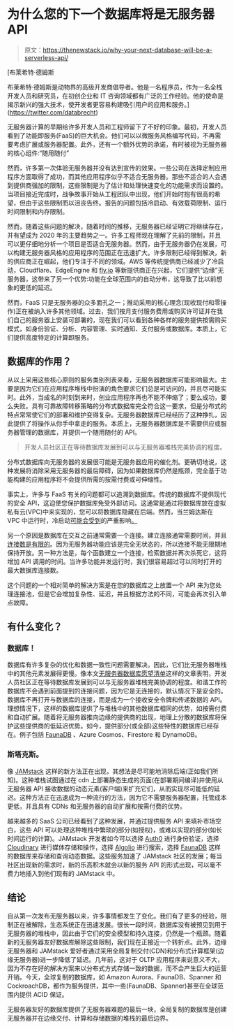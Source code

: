 # 为什么您的下一个数据库将是无服务器 API

> 原文：<https://thenewstack.io/why-your-next-database-will-be-a-serverless-api/>

[](https://twitter.com/databrecht)

 [布莱希特·德姆斯

布莱希特·德姆斯是动物界的高级开发商倡导者。他是一名程序员，作为一名全栈开发人员和研究员，在初创企业和 IT 咨询领域都有广泛的工作经验。他的使命是揭示新兴的强大技术，使开发者更容易构建吸引用户的应用和服务。](https://twitter.com/databrecht) [](https://twitter.com/databrecht)

无服务器计算的早期给许多开发人员和工程师留下了不好的印象。最初，开发人员看到了功能即服务(FaaS)的巨大机会。他们可以以微服务风格编写代码，不再需要考虑扩展或服务器配置。此外，还有一个额外优势的承诺，有时被视为无服务器的核心组件:“随用随付”

然而，许多第一次体验无服务器并没有达到宣传的效果。一些公司在选择定制应用程序方面取得了成功，而其他应用程序似乎不适合无服务器。那些不适合的人会遇到提供商强加的限制，这些限制是为了估计和处理快速变化的功能需求而设置的。当项目接近完成时，战争故事开始从工程团队中出现，他们开始时抱有很高的希望，但由于这些限制而以沮丧告终。报告的问题包括冷启动、有效载荷限制、运行时间限制和内存限制。

然而，随着这些问题的解决，随着时间的推移，无服务器已经证明它将继续存在，并有望成为 2020 年的主要趋势之一。许多工程师现在理解了先前的限制，并且可以更仔细地分析一个项目是否适合无服务器。然而，由于无服务器仍在发展，可以构建无服务器风格的应用程序的范围正在迅速扩大。许多限制已经得到解决，新的供应商正在崛起，他们专注于不同的领域。AWS 等传统提供商已经减少了冷启动，Cloudflare、EdgeEngine 和 [fly.io](http://fly.io/) 等新提供商正在兴起，它们提供“边缘”无服务器，这带来了另一个优势:功能在全球范围内的自动分布，这导致了比以前想象的更低的延迟。

然而，FaaS 只是无服务器的众多面孔之一；推动采用的核心理念(现收现付和零操作)正在被纳入许多其他领域。过去，我们按月支付服务费用或购买许可证并在我们自己的服务器上安装可部署的，现在我们可以看到各种各样的服务提供按需购买模式，如身份验证、分析、内容管理、实时通知、支付服务或数据库。本质上，它们提供高度特定的计算即服务。

## 数据库的作用？

从以上采用这些核心原则的服务类别列表来看，无服务器数据库可能影响最大。主要是因为它们在应用程序堆栈中扮演的角色要求它们总是可访问的，并且尽可能实时。此外，当成名的时刻到来时，创业应用程序再也不能不伸缩了；要么成功，要么失败。具有可靠故障转移策略的分布式数据库完全符合这一要求，但是分布式的特点常常使它们的部署和维护变得复杂。无服务器数据库已经经历了这种挣扎，因此提供了将操作从你手中拿走的服务。本质上，无服务器数据库是不需要供应或服务器管理的数据库，并提供一个随用随付的 API。

> 开发人员社区正在等待数据库发展到可以与无服务器堆栈完美协调的程度。

分布式数据库向无服务器的发展很可能是无服务器应用的催化剂。更确切地说，这种发展将消除采用无服务器的最后障碍，因为如果数据库仍然是瓶颈，完全基于功能构建的应用程序将不会提供所需的按需付费或可伸缩性。

事实上，许多与 FaaS 有关的问题都可以追溯到数据库。传统的数据库不提供现代的安全 API，这迫使您保护数据库免受外部访问。这通常是通过将数据库放在虚拟私有云(VPC)中来实现的，您可以将数据库隐藏在后端。然而，当兰姆达斯在 VPC 中运行时，冷启动[可能会受到](https://mikhail.io/serverless/coldstarts/aws/)的严重影响[。](https://medium.com/@benjamin.tanone/the-goods-and-bads-of-serverless-e7f3395a8f14)

另一个原因是数据库在交互之前通常需要一个连接。建立连接通常需要时间，并且[连接数是有限的](https://medium.com/swlh/databases-that-play-nice-with-your-serverless-backend-13eb7dc1e1c)。因为无服务器功能应该是完全无状态的，所以连接不能无限期地保持开放。另一种方法是，每个函数建立一个连接，检索数据并再次杀死它，这将增加 API 调用的时间。当许多功能并发运行时，我们很容易超过可以同时打开的最大数据库连接数。

这个问题的一个相对简单的解决方案是在您的数据库之上放置一个 API 来为您处理连接池，但是它会增加复杂性、延迟，并且根据方法的不同，可能会再次引入单点故障。

## 有什么变化？

### 数据库！

数据库有许多复杂的优化和数据一致性问题需要解决。因此，它们比无服务器堆栈中的其他元素发展得更慢。像本文[无服务器数据库愿望清单](https://serverless.com/blog/serverless-database-wish-list/)这样的文章表明，开发人员社区正在等待数据库发展到可以与无服务器堆栈完美协调的程度。和谐工作的数据库不会遇到前面提到的连接问题，因为它是无连接的，默认情况下是安全的。数据库不再打开与数据库的连接，而是成为一个接收安全令牌和传递数据的 API。理想情况下，这样的数据库提供了与堆栈中的其他数据库相同的优势，如按需付费和自动扩展。随着将无服务器推向边缘的提供商的出现，地理上分散的数据库将保护这些提供商的低延迟优势。如今，提供部分(或全部)这些特性的数据库已经存在。例子包括 [FaunaDB](https://fauna.com/) 、Azure Cosmos、Firestore 和 DynamoDB。

### 斯塔克斯。

像 [JAMstack](https://thenewstack.io/the-sweetness-of-jamstack-javascript-apis-and-markup/) 这样的新方法正在出现，其想法是尽可能地消除后端(正如我们所知)。这种堆栈试图通过在 cdn 上部署静态生成的页面(在部署期间编译)并使用从无服务器 API 接收数据的动态元素(客户端)来扩充它们，从而实现尽可能低的延迟。这种方法正在迅速成为一种流行的方法，因为它不需要服务器配置，托管成本更低，并且具有 CDNs 和无服务器的自动扩展和按需付费的优势。

越来越多的 SaaS 公司已经看到了这种发展，并通过提供服务 API 来填补市场空白，这些 API 可以处理这种堆栈中繁琐的部分(如授权)，或难以实现的部分(如长时间运行的计算)。JAMstack 开发者如今可以选择 [Auth0](https://auth0.com/) 进行身份验证，选择 [Cloudinary](https://cloudinary.com/) 进行媒体存储和操作，选择 [Algolio](https://www.algolia.com/) 进行搜索，选择 [FaunaDB](https://fauna.com/) 这样的数据库来存储和查询动态数据。这些服务加速了 JAMstack 社区的发展；每当社区出现新的需求时，新的乐高积木就会以新的服务 API 的形式出现，可以毫不费力地插入到他们现有的 JAMstack 中。

## 结论

自从第一次发布无服务器以来，许多事情都发生了变化。我们有了更多的经验，限制正在被解除，生态系统正在迅速发展。很长一段时间，数据库没有被预见到用于无服务器的堆栈中，因此由于它们的安全模型和持久连接，仍然是一个瓶颈。随着新的无服务器友好数据库解除这些限制，我们现在正接近一个转折点。此外，边缘无服务器和 JAMstack 爱好者通过采用全局复制交付(CDN)和分布式计算框架(边缘无服务器)进一步降低了延迟。几年前，这对于 OLTP 应用程序来说意义不大，因为不存在好的解决方案来以分布式方式存储一致的数据，而不会产生巨大的运营开销。今天，全球复制的数据库，如 Amazon Aurora、FaunaDB、Spanner 和 CockroachDB，都作为服务提供，其中一些(FaunaDB、Spanner)甚至在全球范围内提供 ACID 保证。

无服务器友好的数据库提供了无服务器难题的最后一块，全局复制的数据库是创建无服务器并在边缘交付、计算和存储数据的堆栈的最后边界。

<svg xmlns:xlink="http://www.w3.org/1999/xlink" viewBox="0 0 68 31" version="1.1"><title>Group</title> <desc>Created with Sketch.</desc></svg>